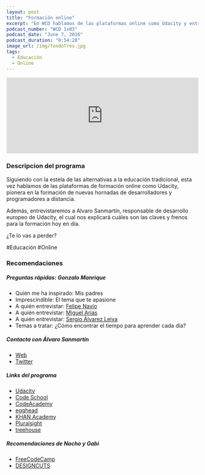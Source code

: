 ```yaml
---
layout: post
title: "Formación online"
excerpt: "En WCD hablamos de las plataformas online como Udacity y entrevistamos a Álvaro Sanmartín, su responsable de desarrollo europeo."
podcast_number: "WCD 1x03"
podcast_date: "June 7, 2016"
podcast_duration: "0:54:28"
image_url: /img/fondoTres.jpg
tags: 
  - Educación
  - Online
---
```


<iframe id='audio_11825275' frameborder='0' allowfullscreen='' scrolling='no' height='200' style='border:1px solid #EEE; box-sizing:border-box; width:100%;' src="https://www.ivoox.com/player_ej_11825275_4_1.html?c1=ff6600"></iframe>

<h3 class="post-title  post-heading">Descripcion del programa</h3>

Siguiendo con la estela de las alternativas a la educación tradicional, esta vez hablamos de las plataformas de formación online como Udacity, pionera en la formación de nuevas hornadas de desarrolladores y programadores a distancia.

Además, entrevistaremos a Alvaro Sanmartín, responsable de desarrollo europeo de Udacity, el cual nos explicará cuáles son las claves y frenos para la formación hoy en día.

¿Te lo vas a perder? 

<div class="rule"></div>

  #Educación #Online

<div class="rule"></div>

<h3 class="post-title  post-heading">Recomendaciones</h3>

##### Preguntas rápidas: Gonzalo Manrique

<ul>
    <li><span>Quién me ha inspirado: </span>Mis padres</li>
    <li><span>Imprescindible: </span>El tema que te apasione</li>
    <li><span>A quién entrevistar: </span><a href="https://www.linkedin.com/in/felipenavio" class="recomendacion">Felipe Navío</a></li>
    <li><span>A quién entrevistar: </span><a href="https://www.linkedin.com/in/miguelarias/es" class="recomendacion">Miguel Arias</a></li>
    <li><span>A quién entrevistar: </span><a href="https://www.linkedin.com/in/saleiva/es" class="recomendacion">Sergio Álvarez Leiva</a></li>
    <li><span>Temas a tratar: </span>¿Cómo encontrar el tiempo para aprender cada día?</li>
</ul>


##### Contacta con Álvaro Sanmartín

<ul>
    <li><a class="recomendacion" href="http://alvarosanmartin.com">Web</a></li>
    <li><a class="recomendacion" href="https://twitter.com/AlvaroSanmartin">Twitter</a></li>
</ul>

##### Links del programa

<ul>
    <li><a class="recomendacion" href="https://www.udacity.com">Udacity</a></li>
    <li><a class="recomendacion" href="https://www.codeschool.com">Code School</a></li>
    <li><a class="recomendacion" href="https://www.codecademy.com">CodeAcademy</a></li>
    <li><a class="recomendacion" href="https://egghead.io">egghead</a></li>
    <li><a class="recomendacion" href="https://www.khanacademy.org">KHAN Academy</a></li>
    <li><a class="recomendacion" href="https://www.pluralsight.com">Pluralsight</a></li>
    <li><a class="recomendacion" href="https://teamtreehouse.com">treehouse</a></li>
</ul>

##### Recomendaciones de Nacho y Gabi

<ul>
    <li><a class="recomendacion" href="https://www.freecodecamp.com/">FreeCodeCamp</a></li>
    <li><a class="recomendacion" href="https://www.designcuts.com/">DESIGNCUTS</a></li>
</ul>
